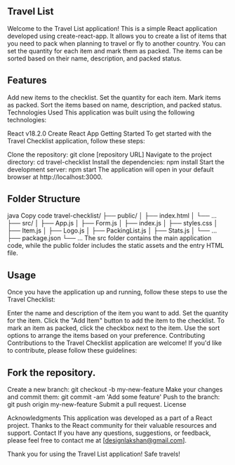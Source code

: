 ## Travel List
Welcome to the Travel List application! This is a simple React application developed using create-react-app. It allows you to create a list of items that you need to pack when planning to travel or fly to another country. You can set the quantity for each item and mark them as packed. The items can be sorted based on their name, description, and packed status.

## Features
Add new items to the checklist.
Set the quantity for each item.
Mark items as packed.
Sort the items based on name, description, and packed status.
Technologies Used
This application was built using the following technologies:

React v18.2.0
Create React App
Getting Started
To get started with the Travel Checklist application, follow these steps:

Clone the repository: git clone [repository URL]
Navigate to the project directory: cd travel-checklist
Install the dependencies: npm install
Start the development server: npm start
The application will open in your default browser at http://localhost:3000.

## Folder Structure
java
Copy code
travel-checklist/
  ├── public/
  │   ├── index.html
  │   └── ...
  ├── src/
  │   ├── App.js
  │   ├── Form.js
  │   ├── index.js
  │   ├── styles.css
  │   ├── Item.js
  │   ├── Logo.js
  │   ├── PackingList.js
  │   ├── Stats.js
  │   └── ...
  ├── package.json
  └── ...
The src folder contains the main application code, while the public folder includes the static assets and the entry HTML file.

## Usage
Once you have the application up and running, follow these steps to use the Travel Checklist:

Enter the name and description of the item you want to add.
Set the quantity for the item.
Click the "Add Item" button to add the item to the checklist.
To mark an item as packed, click the checkbox next to the item.
Use the sort options to arrange the items based on your preference.
Contributing
Contributions to the Travel Checklist application are welcome! If you'd like to contribute, please follow these guidelines:

## Fork the repository.
Create a new branch: git checkout -b my-new-feature
Make your changes and commit them: git commit -am 'Add some feature'
Push to the branch: git push origin my-new-feature
Submit a pull request.
License

Acknowledgments
This application was developed as a part of a React project.
Thanks to the React community for their valuable resources and support.
Contact
If you have any questions, suggestions, or feedback, please feel free to contact me at [designlakshan@gmail.com].

Thank you for using the Travel List application! Safe travels!